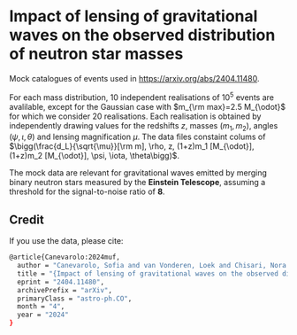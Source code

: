 # Impact of lensing of gravitational waves on the observed distribution of neutron star masses

Mock catalogues of events used in https://arxiv.org/abs/2404.11480. 

For each mass distribution, 10 independent realisations of $10^5$ events are avalilable, except for the Gaussian case with $m_{\rm max}=2.5 M_{\odot}$ for which we consider 20 realisations. Each realisation is obtained by independently drawing values for the redshifts  $z$, masses $(m_1,m_2)$, angles $(\psi,\iota, \theta)$ and lensing magnification $\mu$. 
The data files constaint colums of $\bigg(\frac{d_L}{\sqrt{\mu}}[\rm m], \rho, z, (1+z)m_1 [M_{\odot}], (1+z)m_2 [M_{\odot}], \psi, \iota, \theta\bigg)$.

The mock data are relevant for gravitational waves emitted by merging binary neutron stars measured by the **Einstein Telescope**, 
assuming a threshold for the signal-to-noise ratio of **8**.

## Credit

If you use the data, please cite:

  ```sh
 @article{Canevarolo:2024muf,
    author = "Canevarolo, Sofia and van Vonderen, Loek and Chisari, Nora Elisa",
    title = "{Impact of lensing of gravitational waves on the observed distribution of neutron star masses}",
    eprint = "2404.11480",
    archivePrefix = "arXiv",
    primaryClass = "astro-ph.CO",
    month = "4",
    year = "2024"
}
